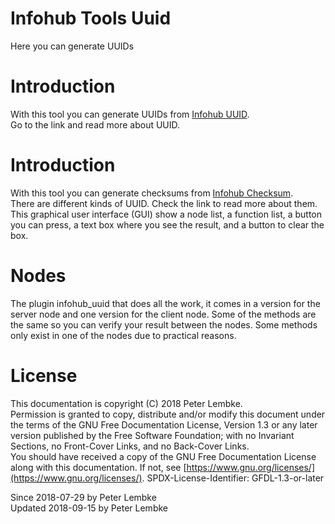 # Infohub Tools Uuid
Here you can generate UUIDs  

# Introduction
With this tool you can generate UUIDs from [Infohub UUID](plugin,infohub_uuid).  
Go to the link and read more about UUID.  

# Introduction
With this tool you can generate checksums from [Infohub Checksum](plugin,infohub_checksum).  
There are different kinds of UUID. Check the link to read more about them.  
This graphical user interface (GUI) show a node list, a function list, a button you can press, a text box where you see the result, and a button to clear the box.  

# Nodes
The plugin infohub_uuid that does all the work, it comes in a version for the server node and one version for the client node.
Some of the methods are the same so you can verify your result between the nodes.
Some methods only exist in one of the nodes due to practical reasons.  

# License
This documentation is copyright (C) 2018 Peter Lembke.  
Permission is granted to copy, distribute and/or modify this document under the terms of the GNU Free Documentation License, Version 1.3 or any later version published by the Free Software Foundation; with no Invariant Sections, no Front-Cover Links, and no Back-Cover Links.  
You should have received a copy of the GNU Free Documentation License along with this documentation. If not, see [https://www.gnu.org/licenses/](https://www.gnu.org/licenses/).  SPDX-License-Identifier: GFDL-1.3-or-later  

Since 2018-07-29 by Peter Lembke  
Updated 2018-09-15 by Peter Lembke  
